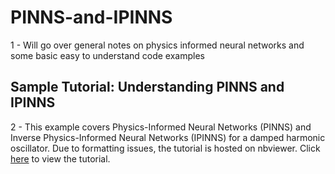 # PINNS-and-IPINNS
1 - Will go over general notes on physics informed neural networks and some basic easy to understand code examples


## Sample Tutorial: Understanding PINNS and IPINNS
2 - This example covers Physics-Informed Neural Networks (PINNS) and Inverse Physics-Informed Neural Networks (IPINNS) for a damped harmonic oscillator. Due to formatting issues, the tutorial is hosted on nbviewer. Click [here](https://nbviewer.org/github/stephenbrutch/PINNS-and-IPINNS/blob/main/pinn_pytorch.ipynb) to view the tutorial.

